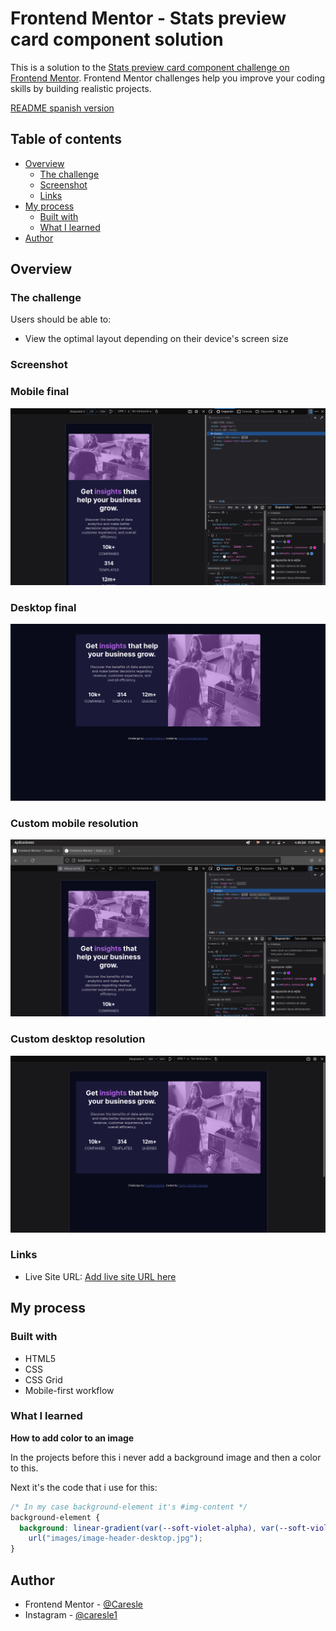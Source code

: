 # Frontend Mentor - Stats preview card component solution

This is a solution to the [Stats preview card component challenge on Frontend Mentor](https://www.frontendmentor.io/challenges/stats-preview-card-component-8JqbgoU62). Frontend Mentor challenges help you improve your coding skills by building realistic projects. 

[README spanish version](./README-es.md)
## Table of contents

- [Overview](#overview)
  - [The challenge](#the-challenge)
  - [Screenshot](#screenshot)
  - [Links](#links)
- [My process](#my-process)
  - [Built with](#built-with)
  - [What I learned](#what-i-learned)
- [Author](#author)

## Overview

### The challenge

Users should be able to:

- View the optimal layout depending on their device's screen size

### Screenshot  
### Mobile final
![](./readme-src/Mobile-version-final.png)  

### Desktop final
![](./readme-src/Desktop-version-final.png)  

### Custom mobile resolution
![](./readme-src/Custom-mobile-resolution.png)  

### Custom desktop resolution
![](./readme-src/Custom-desktop-resolution.png)  

### Links

- Live Site URL: [Add live site URL here](https://caresle.github.io/stats-preview-card-component/)

## My process

### Built with

- HTML5
- CSS
- CSS Grid
- Mobile-first workflow

### What I learned

**How to add color to an image**

In the projects before this i never add a background image and then a color to this.

Next it's the code that i use for this:
```css
/* In my case background-element it's #img-content */
background-element {
  background: linear-gradient(var(--soft-violet-alpha), var(--soft-violet-alpha)),
    url("images/image-header-desktop.jpg");
}
```

## Author

- Frontend Mentor - [@Caresle](https://www.frontendmentor.io/profile/Caresle)
- Instagram - [@caresle1](https://instagram.com/caresle1)

